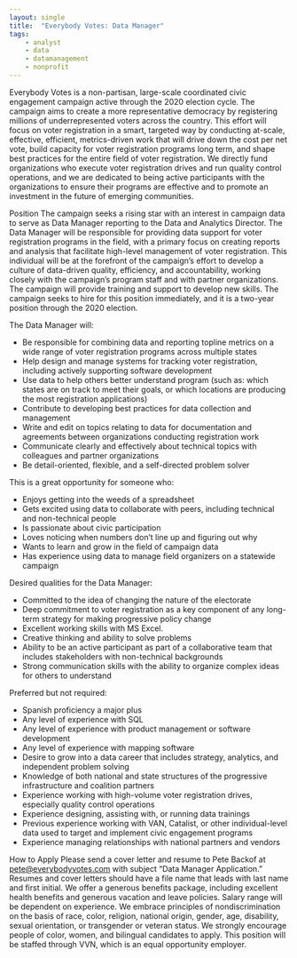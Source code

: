 ```yaml
---
layout: single
title:  "Everybody Votes: Data Manager"
tags: 
    - analyst
    - data
    - datamanagement
    - nonprofit
---
```


Everybody Votes is a non-partisan, large-scale coordinated civic engagement campaign active through the 2020 election cycle. The campaign aims to create a more representative democracy by registering millions of underrepresented voters across the country. This effort will focus on voter registration in a smart, targeted way by conducting at-scale, effective, efficient, metrics-driven work that will drive down the cost per net vote, build capacity for voter registration programs long term, and shape best practices for the entire field of voter registration. 
We directly fund organizations who execute voter registration drives and run quality control operations, and we are dedicated to being active participants with the organizations to ensure their programs are effective and to promote an investment in the future of emerging communities. 

Position 
The campaign seeks a rising star with an interest in campaign data to serve as Data Manager reporting to the Data and Analytics Director. The Data Manager will be responsible for providing data support for voter registration programs in the field, with a primary focus on creating reports and analysis that facilitate high-level management of voter registration. This individual will be at the forefront of the campaign’s effort to develop a culture of data-driven quality, efficiency, and accountability, working closely with the campaign’s program staff and with partner organizations. The campaign will provide training and support to develop new skills. The campaign seeks to hire for this position immediately, and it is a two-year position through the 2020 election. 

The Data Manager will: 
* Be responsible for combining data and reporting topline metrics on a wide range of voter registration programs across multiple states 
* Help design and manage systems for tracking voter registration, including actively supporting software development 
* Use data to help others better understand program (such as: which states are on track to meet their goals, or which locations are producing the most registration applications) 
* Contribute to developing best practices for data collection and management 
* Write and edit on topics relating to data for documentation and agreements between organizations conducting registration work 
* Communicate clearly and effectively about technical topics with colleagues and partner organizations 
* Be detail-oriented, flexible, and a self-directed problem solver 

This is a great opportunity for someone who: 
* Enjoys getting into the weeds of a spreadsheet 
* Gets excited using data to collaborate with peers, including technical and non-technical people 
* Is passionate about civic participation 
* Loves noticing when numbers don’t line up and figuring out why 
* Wants to learn and grow in the field of campaign data 
* Has experience using data to manage field organizers on a statewide campaign 

Desired qualities for the Data Manager: 
* Committed to the idea of changing the nature of the electorate 
* Deep commitment to voter registration as a key component of any long-term strategy for making progressive policy change 
* Excellent working skills with MS Excel. 
* Creative thinking and ability to solve problems 
* Ability to be an active participant as part of a collaborative team that includes stakeholders with non-technical backgrounds 
* Strong communication skills with the ability to organize complex ideas for others to understand 

Preferred but not required: 
* Spanish proficiency a major plus 
* Any level of experience with SQL 
* Any level of experience with product management or software development 
* Any level of experience with mapping software 
* Desire to grow into a data career that includes strategy, analytics, and independent problem solving 
* Knowledge of both national and state structures of the progressive infrastructure and coalition partners 
* Experience working with high-volume voter registration drives, especially quality control operations 
* Experience designing, assisting with, or running data trainings 
* Previous experience working with VAN, Catalist, or other individual-level data used to target and implement civic engagement programs 
* Experience managing relationships with national partners and vendors 

How to Apply 
Please send a cover letter and resume to Pete Backof at pete@everybodyvotes.com with subject “Data Manager Application.” Resumes and cover letters should have a file name that leads with last name and first initial. We offer a generous benefits package, including excellent health benefits and generous vacation and leave policies. Salary range will be dependent on experience. 
We embrace principles of nondiscrimination on the basis of race, color, religion, national origin, gender, age, disability, sexual orientation, or transgender or veteran status. We strongly encourage people of color, women, and bilingual candidates to apply. This position will be staffed through VVN, which is an equal opportunity employer. 
